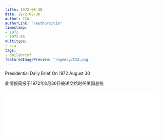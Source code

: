 ```yaml
---
title: 1972-08-30
date: 1972-08-30
author: CIA 
authorLink: "/authors/cia"
timestamp: 
- 1972
- 1972-08
multitype: 
- cia
tags: 
- dailybrief
featuredImagePreview: '/agency/CIA.png'
---
```



Presidential Daily Brief On 1972 August 30

此情报简报于1972年8月30日被递交给时任美国总统

<!--more-->





<div id="over" style="width:100%; overflow:hidden"> <iframe id="sFrame" name="sFrame" frameborder="no" border="0"  allowfullscreen marginwidth="0" scrolling="no" src = " /CIA/1972-08-30.html "  style = " position:absulute; width: 806px; top: 300;" > </iframe> </div>